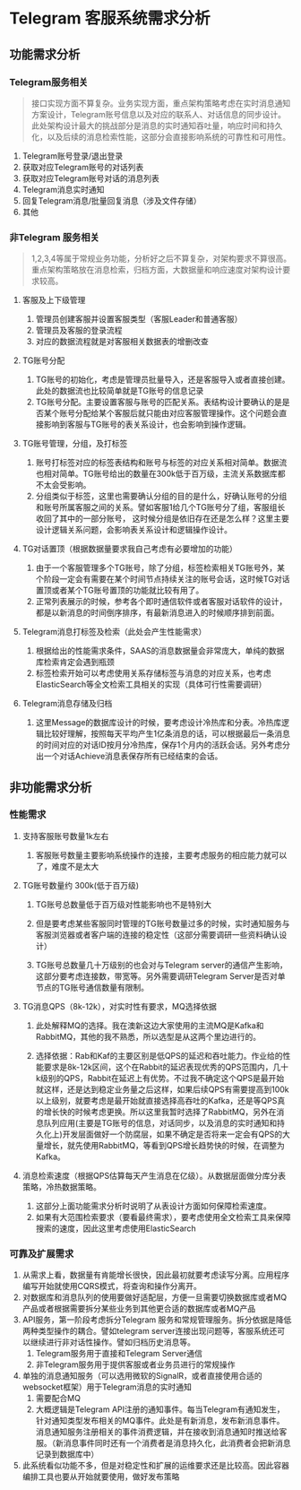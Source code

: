 # Telegram 客服系统需求分析
## 功能需求分析

### Telegram服务相关

> 接口实现方面不算复杂。业务实现方面，重点架构策略考虑在实时消息通知方案设计，Telegram账号信息以及对应的联系人、对话信息的同步设计。此处架构设计最大的挑战部分是消息的实时通知吞吐量，响应时间和持久化，以及后续的消息检索性能，这部分会直接影响系统的可靠性和可用性。

1. Telegram账号登录/退出登录
2. 获取对应Telegram账号的对话列表
3. 获取对应Telegram账号对话的消息列表
4. Telegram消息实时通知
5. 回复Telegram消息/批量回复消息（涉及文件存储）
6. 其他

### 非Telegram 服务相关

> 1,2,3,4等属于常规业务功能，分析好之后不算复杂，对架构要求不算很高。重点架构策略放在消息检索，归档方面，大数据量和响应速度对架构设计要求较高。

1. 客服及上下级管理
   1. 管理员创建客服并设置客服类型（客服Leader和普通客服）
   2. 管理员及客服的登录流程
   3. 对应的数据流程就是对客服相关数据表的增删改查

2. TG账号分配
   1. TG账号的初始化，考虑是管理员批量导入，还是客服导入或者直接创建。此处的数据流也比较简单就是TG账号的信息记录
   2. TG账号分配。主要设置客服与账号的匹配关系。表结构设计要确认的是是否某个账号分配给某个客服后就只能由对应客服管理操作。这个问题会直接影响到客服与TG账号的表关系设计，也会影响到操作逻辑。

3. TG账号管理，分组，及打标签
   1. 账号打标签对应的标签表结构和账号与标签的对应关系相对简单。数据流也相对简单。TG账号给出的数量在300k低于百万级，主流关系数据库都不太会受影响。
   1. 分组类似于标签，这里也需要确认分组的目的是什么，好确认账号的分组和账号所属客服之间的关系。譬如客服1给几个TG账号分了组，客服组长收回了其中的一部分账号， 这时候分组是依旧存在还是怎么样？这里主要设计逻辑关系问题，会影响表关系设计和逻辑操作设计。

4. TG对话置顶（根据数据量要求我自己考虑有必要增加的功能）
   1. 由于一个客服管理多个TG账号，除了分组，标签检索相关TG账号外，某个阶段一定会有需要在某个时间节点持续关注的账号会话，这时候TG对话置顶或者某个TG账号置顶的功能就比较有用了。
   2. 正常列表展示的时候，参考各个即时通信软件或者客服对话软件的设计，都是以新消息的时间倒序排序，有最新消息进入的时候顺序排到前面。

5. Telegram消息打标签及检索（此处会产生性能需求）
   1. 根据给出的性能需求条件，SAAS的消息数据量会非常庞大，单纯的数据库检索肯定会遇到瓶颈
   2. 标签检索开始可以考虑使用关系存储标签与消息的对应关系，也考虑ElasticSearch等全文检索工具相关的实现（具体可行性需要调研）

6. Telegram消息存储及归档
   1. 这里Message的数据库设计的时候，要考虑设计冷热库和分表。冷热库逻辑比较好理解，按照每天平均产生1亿条消息的话，可以根据最后一条消息的时间对应的对话ID按月分冷热库，保存1个月内的活跃会话。另外考虑分出一个对话Achieve消息表保存所有已经结束的会话。


## 非功能需求分析

### 性能需求

1.  支持客服账号数量1k左右
    1.  客服账号数量主要影响系统操作的连接，主要考虑服务的相应能力就可以了，难度不是太大

2.  TG账号数量约 300k(低于百万级)
    1.  TG账号总数量低于百万级对性能影响也不是特别大

    2.  但是要考虑某些客服同时管理的TG账号数量过多的时候，实时通知服务与客服浏览器或者客户端的连接的稳定性（这部分需要调研一些资料确认设计）

    3.  TG账号总数量几十万级别的也会对与Telegram server的通信产生影响，这部分要考虑连接数，带宽等。另外需要调研Telegram Server是否对单节点的TG账号通信数量有限制。

3.  TG消息QPS（8k-12k），对实时性有要求，MQ选择依据
    1.  此处解释MQ的选择。我在澳新这边大家使用的主流MQ是Kafka和RabbitMQ，其他的我不熟悉，所以选型是从这两个里边进行的。

    2.  选择依据：Rab和Kaf的主要区别是低QPS的延迟和吞吐能力。作业给的性能要求是8k-12k区间，这个在Rabbit的延迟表现优秀的QPS范围内，几十k级别的QPS，Rabbit在延迟上有优势。不过我不确定这个QPS是最开始就这样，还是达到稳定业务量之后这样，如果后续QPS有需要提高到100k以上级别，就要考虑是最开始就直接选择高吞吐的Kafka，还是等QPS真的增长快的时候考虑更换。所以这里我暂时选择了RabbitMQ，另外在消息队列应用(主要是TG账号的信息，对话同步，以及消息的实时通知和持久化上)开发层面做好一个防腐层，如果不确定是否将来一定会有QPS的大量增长，就先使用RabbitMQ，等看到QPS增长趋势快的时候，在调整为Kafka。

4.  消息检索速度（根据QPS估算每天产生消息在亿级）。从数据层面做分库分表策略，冷热数据策略。
    1.  这部分上面功能需求分析时说明了从表设计方面如何保障检索速度。
    2.  如果有大范围检索要求（要看最终需求），要考虑使用全文检索工具来保障搜索的速度，因此这里考虑使用ElasticSearch


### 可靠及扩展需求

1. 从需求上看，数据量有肯能增长很快，因此最初就要考虑读写分离。应用程序编写开始就使用CQRS模式，将查询和操作分离开。
2. 对数据库和消息队列的使用要做好适配层，方便一旦需要切换数据库或者MQ产品或者根据需要拆分某些业务到其他更合适的数据库或者MQ产品
3. API服务，第一阶段考虑拆分Telegram 服务和常规管理服务。拆分依据是降低两种类型操作的耦合。譬如telegram server连接出现问题等，客服系统还可以继续进行非对话性操作。譬如归档历史消息等。
   1. Telegram服务用于直接和Telegram Server通信
   2. 非Telegram服务用于提供客服或者业务员进行的常规操作
4. 单独的消息通知服务（可以选用微软的SignalR，或者直接使用合适的websocket框架）用于Telegram消息的实时通知
   1. 需要配合MQ
   2. 大概逻辑是Telegram API注册的通知事件。每当Telegram有通知发生，针对通知类型发布相关的MQ事件。此处是有新消息，发布新消息事件。消息通知服务注册相关的事件消费逻辑，并在接收到消息通知时推送给客服。（新消息事件同时还有一个消费者是消息持久化，此消费者会把新消息记录到数据库中）
5. 此系统看似功能不多，但是对稳定性和扩展的运维要求还是比较高。因此容器编排工具也要从开始就要使用，做好发布策略